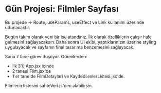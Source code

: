# Gün Projesi: Filmler Sayfası

Bu projede => Route, useParams, useEffect ve Link kullanımı üzerinde udurlacaktır.

Bugün takım olarak yeni bir işe atandınız. İlk olarak özelliklerin çalışır hale gelmesini sağlayacaksın. Daha sonra UI ekibi, yaptıklarınızın üzerine styling uygulayacak ve sayfanın final tasarıma benzemesini sağlayacak.

Sana 7 tane görev düşüyor. Görevlerden:

- İlk 3'ü App.jsx içinde  
- 2 tanesi Film.jsx'de  
- 1'er tane'de FilmDetaylari ve KaydedilenlerListesi.jsx'de.

Filmlerin listesini sahteVeri.js'den alabilirsin.
